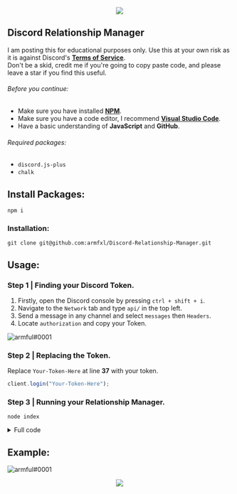 <p align="center">
    <a href="https://discord.gg/VKJeg6nvSH">
  <img src="https://i.imgur.com/1XJhQBe.png"/>
    </a>
</p>

## Discord Relationship Manager

I am posting this for educational purposes only. Use this at your own risk as it is against Discord's **[Terms of Service](https://dis.gd/terms)**.  
Don't be a skid, credit me if you're going to copy paste code, and please leave a star if you find this useful.

###### Before you continue:
- Make sure you have installed **[NPM](https://www.npmjs.com/get-npm)**.
- Make sure you have a code editor, I recommend **[Visual Studio Code](https://code.visualstudio.com/)**.
- Have a basic understanding of **JavaScript** and **GitHub**.

###### Required packages:
- `discord.js-plus`
- `chalk`

## Install Packages:
    npm i

### Installation:
    git clone git@github.com:armfxl/Discord-Relationship-Manager.git

## Usage:

### Step 1 | Finding your Discord Token.

  1. Firstly, open the Discord console by pressing `ctrl + shift + i`.
  2. Navigate to the `Network` tab and type `api/` in the top left.
  3. Send a message in any channel and select `messages` then `Headers`.
  4. Locate `authorization` and copy your Token.

  ![armful#0001](https://i.imgur.com/QJHBbnj.png)
  
### Step 2 | Replacing the Token.

Replace `Your-Token-Here` at line **37** with your token.
```js
client.login("Your-Token-Here");
```

### Step 3 | Running your Relationship Manager.

    node index

<details>
  <summary>Full code</summary>
  
```js
const { Client } = require('discord.js-plus');
const Chalk = require('chalk');
const client = new Client();

client.on('ready', msg => {

    console.clear();
    console.log(`
    ┌─────────────────────────────────────────────┐
    │   Discord Relationship Manager by ${Chalk.redBright('armful')}    │
    └─────────────────────────────────────────────┘

    Successfully logged in as ${Chalk.redBright(client.user.tag)}
    Friends: ${Chalk.redBright(client.user.friends.size)} | ID: ${Chalk.redBright(client.user.id)}
        `)

});

//--------------------------------------------| Friend request received.

client.on('relationshipAdd', x => {
    console.log(`    [${Chalk.cyan('?')}] ${Chalk.cyan(x.user.username + '#' + x.user.discriminator)} sent a friend request. - Total Friends: ${Chalk.cyan(client.user.friends.size)}.\n`)
});

//--------------------------------------------| Friend request accepted.

client.on('relationshipUpdate', x => {
    console.log(`    [${Chalk.greenBright('+')}] ${Chalk.greenBright(x.user.username + '#' + x.user.discriminator)} was added successfully - Total Friends: ${Chalk.greenBright(client.user.friends.size)}.\n`)
});

//--------------------------------------------| Friend request denied / Friend removed.

client.on('relationshipRemove', x => {
    console.log(`    [${Chalk.redBright('-')}] ${Chalk.redBright(x.user.username + '#' + x.user.discriminator)} was removed successfully - Total Friends: ${Chalk.redBright(client.user.friends.size)}.\n`)
});

client.login("Your-Token-Here");
```
  
</details>


## Example:

![armful#0001](https://i.imgur.com/7NjA9HH.png)

<p align="center">
  <a href="https://discord.gg/VKJeg6nvSH">
  <img src="https://i.imgur.com/HWF3UoH.png"/>
  </a>
</p>
